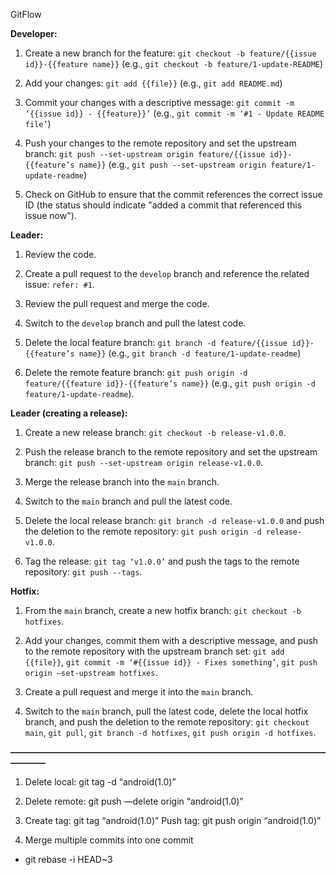 GitFlow


**Developer:**

1. Create a new branch for the feature: `git checkout -b feature/{{issue id}}-{{feature name}}` (e.g., `git checkout -b feature/1-update-README`)

2. Add your changes: `git add {{file}}` (e.g., `git add README.md`)

3. Commit your changes with a descriptive message: `git commit -m ‘{{issue id}} - {{feature}}’` (e.g., `git commit -m ‘#1 - Update README file’`)

4. Push your changes to the remote repository and set the upstream branch: `git push --set-upstream origin feature/{{issue id}}-{{feature’s name}}` (e.g., `git push --set-upstream origin feature/1-update-readme`)

5. Check on GitHub to ensure that the commit references the correct issue ID (the status should indicate "added a commit that referenced this issue now").

**Leader:**

1. Review the code.

2. Create a pull request to the `develop` branch and reference the related issue: `refer: #1`.

3. Review the pull request and merge the code.

4. Switch to the `develop` branch and pull the latest code.

5. Delete the local feature branch: `git branch -d feature/{{issue id}}-{{feature’s name}}` (e.g., `git branch -d feature/1-update-readme`)

6. Delete the remote feature branch: `git push origin -d feature/{{feature id}}-{{feature’s name}}` (e.g., `git push origin -d feature/1-update-readme`).

**Leader (creating a release):**

1. Create a new release branch: `git checkout -b release-v1.0.0`.

2. Push the release branch to the remote repository and set the upstream branch: `git push --set-upstream origin release-v1.0.0`.

3. Merge the release branch into the `main` branch.

4. Switch to the `main` branch and pull the latest code.

5. Delete the local release branch: `git branch -d release-v1.0.0` and push the deletion to the remote repository: `git push origin -d release-v1.0.0`.

6. Tag the release: `git tag ‘v1.0.0’` and push the tags to the remote repository: `git push --tags`.

**Hotfix:**

1. From the `main` branch, create a new hotfix branch: `git checkout -b hotfixes`.

2. Add your changes, commit them with a descriptive message, and push to the remote repository with the upstream branch set: `git add {{file}}`, `git commit -m ‘#{{issue id}} - Fixes something’`, `git push origin —set-upstream hotfixes`.

3. Create a pull request and merge it into the `main` branch.

4. Switch to the `main` branch, pull the latest code, delete the local hotfix branch, and push the deletion to the remote repository: `git checkout main`, `git pull`, `git branch -d hotfixes`, `git push origin -d hotfixes`.


 **————————————————————————————————————————**
1. Delete local: 
git tag -d “android(1.0)”
2. Delete remote: 
git push —delete origin “android(1.0)”

3. Create tag: 
git tag “android(1.0)”
Push tag: 
git push origin “android(1.0)”

4. Merge multiple commits into one commit
* git rebase -i HEAD~3

